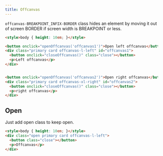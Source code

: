 ```yaml
---
title: Offcanvas
---
```


`offcanvas-BREAKPOINT_INFIX-BORDER` class hides an element by moving it out of screen BORDER if screen width is BREAKPOINT or less. 

```html
<style>body { height: 10em; }</style>

<button onclick="openOffcanvas('offcanvas1')">Open left offcanvas</button>
<div class="primary card offcanvas-l-left" id="offcanvas1">
  <button onclick="closeOffcanvas()" class="close"></button>
  <p>Left offcanvas</p>
</div>


<button onclick="openOffcanvas('offcanvas2')">Open right offcanvas</button>
<div class="primary card offcanvas-xl-right" id="offcanvas2">
  <button onclick="closeOffcanvas()" class="close"></button>
  <p>right offcanvas</p>
</div>
```

## Open

Just add open class to keep open.

```html
<style>body { height: 10em; }</style>
<div class="open primary card offcanvas-l-left">
  <button class="close"></button>
  <p>Offcanvas</p>
</div>
```